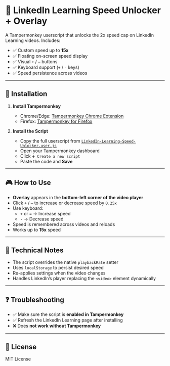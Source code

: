 # 🚀 LinkedIn Learning Speed Unlocker + Overlay

A Tampermonkey userscript that unlocks the 2x speed cap on LinkedIn Learning videos. Includes:
- ✅ Custom speed up to **15x**
- ✅ Floating on-screen speed display
- ✅ Visual `+` / `–` buttons
- ✅ Keyboard support (`+` / `-` keys)
- ✅ Speed persistence across videos

---

## 🔧 Installation

1. **Install Tampermonkey**  
   - Chrome/Edge: [Tampermonkey Chrome Extension](https://tampermonkey.net/?ext=dhdg&browser=chrome)  
   - Firefox: [Tampermonkey for Firefox](https://tampermonkey.net/?ext=dhdg&browser=firefox)  

2. **Install the Script**
   - Copy the full userscript from [`LinkedIn-Learning-Speed-Unlocker.user.js`](./LinkedIn-Learning-Speed-Unlocker.user.js)
   - Open your Tampermonkey dashboard
   - Click `➕ Create a new script`
   - Paste the code and **Save**

---

## 🎮 How to Use

- **Overlay** appears in the **bottom-left corner of the video player**
- Click `+` / `–` to increase or decrease speed by `0.25x`
- Use keyboard:
  - `+` or `=` → Increase speed
  - `-` → Decrease speed
- Speed is remembered across videos and reloads
- Works up to **15x** speed

---

## 🧠 Technical Notes

- The script overrides the native `playbackRate` setter
- Uses `localStorage` to persist desired speed
- Re-applies settings when the video changes
- Handles LinkedIn’s player replacing the `<video>` element dynamically

---

## ❓ Troubleshooting

- ✅ Make sure the script is **enabled in Tampermonkey**
- ✅ Refresh the LinkedIn Learning page after installing
- ❌ Does **not work without Tampermonkey**

---

## 📜 License

MIT License
